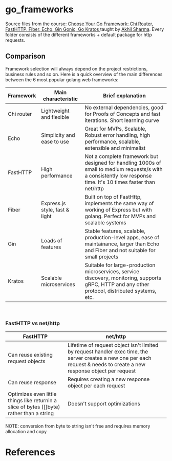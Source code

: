 # go_frameworks

Source files from the course: [Choose Your Go Framework: Chi Router, FastHTTP, Fiber, Echo, Gin Gonic, Go Kratos
](https://www.linkedin.com/learning/choose-your-go-framework-chi-router-fasthttp-fiber-echo-gin-gonic-go-kratos) taught by [Akhil Sharma](https://www.linkedin.com/learning/instructors/akhil-sharma?u=76737724). Every folder consists of the different frameworks + default package for http requests.

## Comparison
Framework selection will always depend on the project restrictions, business rules and so on. Here is a quick overview of the main differences between the 6 most popular golang web frameworks: <br>

| Framework  | Main characteristic            | Brief explanation                                                                                                                                                |
| ---------- | -----------------------------  | ---------------------------------------------------------------------------------------------------------------------------------------------------------------- |
| Chi router | Lightweight and flexible       | No external dependencies, good for Proofs of Concepts and fast iterations. Short learning curve                                                                  |
| Echo       | Simplicity and ease to use     | Great for MVPs, Scalable, Robust error handling, high performance, scalable, extensible and minimalist                                                           |
| FastHTTP   | High performance               | Not a complete framework but designed for handling 1000s of small to medium requests/s with a consistently low response time. It's 10 times faster than net/http |
| Fiber      | Express.js style, fast & light | Built on top of FastHttp, implements the same way of working of Express but with golang. Perfect for MVPs and scalable systems                                   |
| Gin        | Loads of features              | Stable features, scalable, production-level apps, ease of maintainance, larger than Echo and Fiber and not suitable for small projects                           |
| Kratos     | Scalable microservices         | Suitable for large-production microservices, service discovery, monitoring, supports gRPC, HTTP and any other protocol, distributed systems, etc.                |
<br>

### FastHTTP vs net/http
| FastHTTP                                                                                  | net/http                                                                                                             |
| ----------------------------------------------------------------------------------------- | -------------------------------------------------------------------------------------------------------------------- |
| Can reuse existing request objects    | Lifetime of request object isn't limited by request handler exec time, the server creates a new one per each request & needs to create a new response object per request |
| Can reuse response                                                                        | Requires creating a new response object per each request                                                             |
| Optimizes even little things like returnin a slice of bytes ([]byte) rather than a string | Doesn't support optimizations                                                                                        |

NOTE: conversion from byte to string isn't free and requires memory allocation and copy

# References
